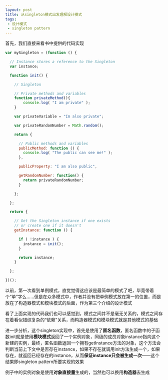 ```yaml
---
layout: post
title: 从singleton模式出发理解设计模式
tags: 
 - 设计模式
 - singleton pattern
---
```


首先，我们直接来看书中提供的代码实现

```javascript
var mySingleton = (function () {

  // Instance stores a reference to the Singleton
  var instance;

  function init() {

    // Singleton

    // Private methods and variables
    function privateMethod(){
        console.log( "I am private" );
    }

    var privateVariable = "Im also private";

    var privateRandomNumber = Math.random();

    return {

      // Public methods and variables
      publicMethod: function () {
        console.log( "The public can see me!" );
      },

      publicProperty: "I am also public",

      getRandomNumber: function() {
        return privateRandomNumber;
      }

    };

  };

  return {

    // Get the Singleton instance if one exists
    // or create one if it doesn't
    getInstance: function () {

      if ( !instance ) {
        instance = init();
      }

      return instance;
    }

  };

})();
```
以前，第一次看到单例模式，直觉觉得这应该是最简单的模式了吧，毕竟带着个“单”字么……但是在众多模式中，作者并没有把单例模式放在第一的位置，而是放在了构造器模式和模块模式的后面，作为第三个介绍的设计模式

看了上面实现的代码我们也可以感觉到，模式之间并不是毫无关系的，模式之间存在着看似错综复杂的“依赖”关系，而构造器模式和模块模式就是其他模式的基础

进一步分析，这个singleton实现中，首先是使用了**匿名函数**，匿名函数中的子函数init就是使用**模块模式**返回了一个实例对象，同级的成员对象instance指向这个新建的实例，最终，匿名函数返回一个拥有getInstance方法的对象，这个方法会判断当前上下文中是否存在instance，如果不存在就调用init方法生成一个，如果存在，就返回已经存在的instance，从而**保证instance只会被生成一次**——这个结果即singleton pattern所要实现的效果

例子中的实例对象是使用**对象直接量**生成的，当然也可以换用**构造器**去生成